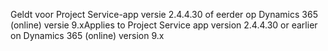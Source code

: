 <span data-ttu-id="be350-101">Geldt voor Project Service-app versie 2.4.4.30 of eerder op Dynamics 365 (online) versie 9.x</span><span class="sxs-lookup"><span data-stu-id="be350-101">Applies to Project Service app version 2.4.4.30 or earlier on Dynamics 365 (online) version 9.x</span></span>

